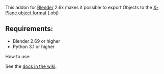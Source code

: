 This addon for <a href="http://www.blender.org/">Blender</a> 2.6x makes it possible to export Objects to the <a href="http://developer.x-plane.com/?article=obj8-file-format-specification">X-Plane object format</a> (.obj)        <h2>

## Requirements:

- Blender 2.69 or higher
- Python 3.1 or higher

How to use:

See the [docs in the wiki](https://github.com/der-On/XPlane2Blender/wiki/docs-3.2x-main).
